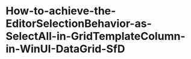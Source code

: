 # How-to-achieve-the-EditorSelectionBehavior-as-SelectAll-in-GridTemplateColumn-in-WinUI-DataGrid-SfD